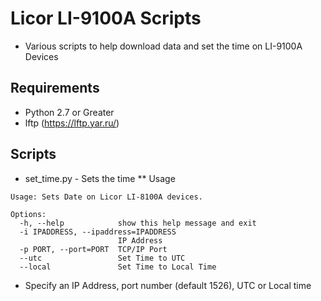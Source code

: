 # Licor LI-9100A Scripts
- Various scripts to help download data and set the time on LI-9100A Devices

## Requirements
* Python 2.7 or Greater
* lftp (https://lftp.yar.ru/)

## Scripts
* set_time.py - Sets the time 
** Usage
```
Usage: Sets Date on Licor LI-8100A devices.

Options:
  -h, --help            show this help message and exit
  -i IPADDRESS, --ipaddress=IPADDRESS
                        IP Address
  -p PORT, --port=PORT  TCP/IP Port
  --utc                 Set Time to UTC
  --local               Set Time to Local Time
```
* Specify an IP Address, port number (default 1526), UTC or Local time

